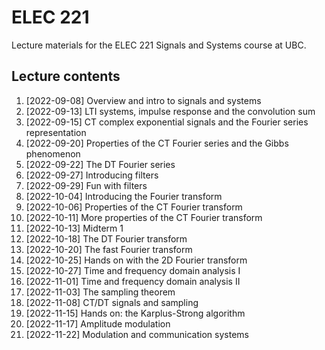 # ELEC 221
Lecture materials for the ELEC 221 Signals and Systems course at UBC. 

## Lecture contents

1. [2022-09-08] Overview and intro to signals and systems
2. [2022-09-13] LTI systems, impulse response and the convolution sum
3. [2022-09-15] CT complex exponential signals and the Fourier series representation
4. [2022-09-20] Properties of the CT Fourier series and the Gibbs phenomenon 
5. [2022-09-22] The DT Fourier series 
6. [2022-09-27] Introducing filters 
7. [2022-09-29] Fun with filters 
8. [2022-10-04] Introducing the Fourier transform
9. [2022-10-06] Properties of the CT Fourier transform 
10. [2022-10-11] More properties of the CT Fourier transform 
11. [2022-10-13] Midterm 1
12. [2022-10-18] The DT Fourier transform 
13. [2022-10-20] The fast Fourier transform
14. [2022-10-25] Hands on with the 2D Fourier transform
15. [2022-10-27] Time and frequency domain analysis I
16. [2022-11-01] Time and frequency domain analysis II
17. [2022-11-03] The sampling theorem
18. [2022-11-08] CT/DT signals and sampling
19. [2022-11-15] Hands on: the Karplus-Strong algorithm
20. [2022-11-17] Amplitude modulation
21. [2022-11-22] Modulation and communication systems
